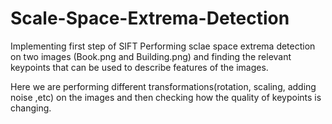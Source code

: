 # Scale-Space-Extrema-Detection
Implementing first step of SIFT
Performing sclae space extrema detection on two images (Book.png and Building.png) and finding the relevant keypoints that can be used to describe features of the images.

Here we are performing different transformations(rotation, scaling, adding noise ,etc) on the images and then checking how the quality of keypoints is changing.
